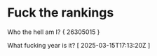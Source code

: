 # Fuck the rankings

Who the hell am I?
{ 26305015 }

What fucking year is it?
[ 2025-03-15T17:13:20Z ]
